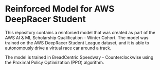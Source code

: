 # Reinforced Model for AWS DeepRacer Student
This repository contains a reinforced model that was created as part of the AWS AI & ML Scholarship Qualification – Winter Cohort. The model was trained on the AWS DeepRacer Student League dataset, and it is able to autonomously drive a virtual race car around a track.

The model is trained in BreadCentric Speedway - Counterclockwise using the Proximal Policy Optimization (PPO) algorithm.
